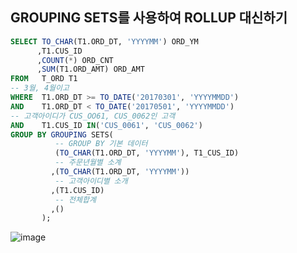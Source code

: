 ## GROUPING SETS를 사용하여 ROLLUP 대신하기
```SQL
SELECT TO_CHAR(T1.ORD_DT, 'YYYYMM') ORD_YM
      ,T1.CUS_ID
      ,COUNT(*) ORD_CNT
      ,SUM(T1.ORD_AMT) ORD_AMT
FROM   T_ORD T1
-- 3월, 4월이고
WHERE  T1.ORD_DT >= TO_DATE('20170301', 'YYYYMMDD')
AND    T1.ORD_DT < TO_DATE('20170501', 'YYYYMMDD')
-- 고객아이디가 CUS_OO61, CUS_0062인 고객
AND    T1.CUS_ID IN('CUS_0061', 'CUS_0062')
GROUP BY GROUPING SETS(
          -- GROUP BY 기본 데이터
          (TO_CHAR(T1.ORD_DT, 'YYYYMM'), T1_CUS_ID)
          -- 주문년월별 소계
         ,(TO_CHAR(T1.ORD_DT, 'YYYYMM'))
          -- 고객아이디별 소개
         ,(T1.CUS_ID)
          -- 전체합계
         ,()
       );
```
![image](https://user-images.githubusercontent.com/33191974/146642187-4c16bddb-453c-4aed-8b07-904be70f04cd.png)

